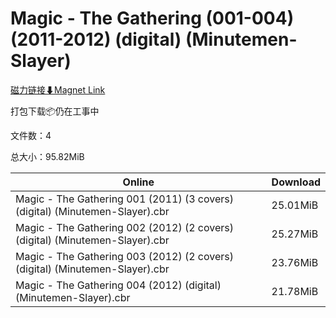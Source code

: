 # Magic - The Gathering (001-004) (2011-2012) (digital) (Minutemen-Slayer)

[磁力链接⬇Magnet Link](magnet:?xt=urn:btih:184e45e68469c0d36f4e9ca26e42c523b9632d5e&dn=Magic%20-%20The%20Gathering%20%28001-004%29%20%282011-2012%29%20%28digital%29%20%28Minutemen-Slayer%29)

打包下载📦仍在工事中

文件数：4

总大小：95.82MiB

Online | Download
--- | ---
Magic - The Gathering 001 (2011) (3 covers) (digital) (Minutemen-Slayer).cbr | 25.01MiB
Magic - The Gathering 002 (2012) (2 covers) (digital) (Minutemen-Slayer).cbr | 25.27MiB
Magic - The Gathering 003 (2012) (2 covers) (digital) (Minutemen-Slayer).cbr | 23.76MiB
Magic - The Gathering 004 (2012) (digital) (Minutemen-Slayer).cbr | 21.78MiB